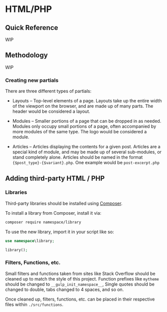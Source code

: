 # HTML/PHP

## Quick Reference

WIP

## Methodology

WIP

### Creating new partials

There are three different types of partials:

- Layouts &ndash; Top-level elements of a page. Layouts take up the entire width of the viewport on the browser, and are made up of many parts. The header would be considered a layout.

- Modules &ndash; Smaller portions of a page that can be dropped in as needed. Modules only occupy small portions of a page, often accompanied by more modules of the same type. The logo would be considered a module.

- Articles &ndash; Articles displaying the contents for a given post. Articles are a special kind of module, and may be made up of several sub-modules, or stand completely alone. Articles should be named in the format `{$post_type}-{$variant}.php`. One example would be `post-excerpt.php`

## Adding third-party HTML / PHP

### Libraries

Third-party libraries should be installed using [Composer](https://getcomposer.org/).

To install a library from Composer, install it via:

```sh
composer require namespace/library
```

To use the new library, import it in your script like so:

```php
use namespace\library;

library();
```

### Filters, Functions, etc.

Small filters and functions taken from sites like Stack Overflow should be cleaned up to match the style of this project. Function prefixes like `mytheme` should be changed to `__gulp_init_namespace__`, Single quotes should be changed to double, tabs changed to 4 spaces, and so on.

Once cleaned up, filters, functions, etc. can be placed in their respective files within `./src/functions`.
